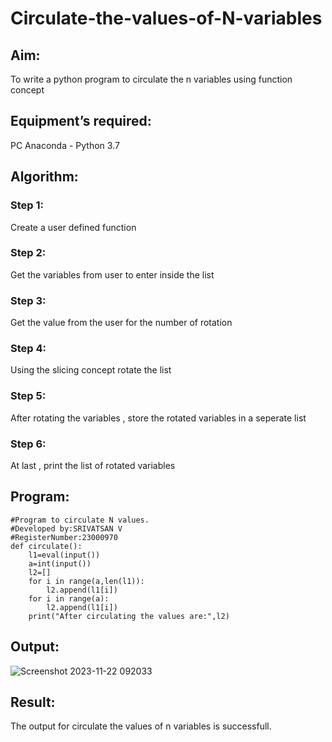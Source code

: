 # Circulate-the-values-of-N-variables
## Aim:
To write a python program to circulate the n variables using function concept
## Equipment’s required:
PC
Anaconda - Python 3.7
## Algorithm: 
### Step 1: 
Create a user defined function
### Step 2: 
Get the variables from user to enter inside the list
### Step 3: 
Get the value from the user for the number of rotation
### Step 4: 
Using the slicing concept rotate the list
### Step 5:
After rotating the variables , store the rotated variables in a seperate list
### Step 6: 
At last , print the list of rotated variables
## Program:
```
#Program to circulate N values.
#Developed by:SRIVATSAN V 
#RegisterNumber:23000970
def circulate():
    l1=eval(input())
    a=int(input())
    l2=[]
    for i in range(a,len(l1)):
        l2.append(l1[i])
    for i in range(a):
        l2.append(l1[i])
    print("After circulating the values are:",l2)
```

## Output:
![Screenshot 2023-11-22 092033](https://github.com/Srivatsan0405/Circulate-the-values-of-N-variables/assets/139841630/40e26180-37d8-4111-9369-305391f0c057)


## Result:
The output for circulate the values of n variables is successfull.

